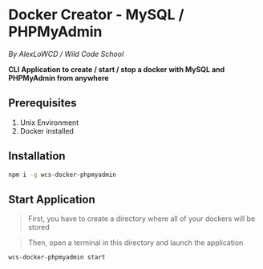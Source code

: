 # Docker Creator - MySQL / PHPMyAdmin

_By AlexLoWCD /  Wild Code School_

**CLI Application to create / start / stop a docker with MySQL and PHPMyAdmin from anywhere**

## Prerequisites

1. Unix Environment
2. Docker installed

## Installation

```sh
npm i -g wcs-docker-phpmyadmin
```

## Start Application

> First, you have to create a directory where all of your dockers will be stored

> Then, open a terminal in this directory and launch the application

```sh
wcs-docker-phpmyadmin start
```